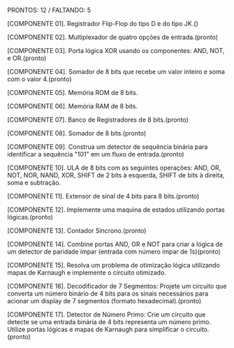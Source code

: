PRONTOS: 12 / FALTANDO: 5

 [COMPONENTE 01]. Registrador Flip-Flop do tipo D e do tipo JK.()
 
 [COMPONENTE 02]. Multiplexador de quatro opções de entrada.(pronto)
 
 [COMPONENTE 03]. Porta lógica XOR usando os componentes: AND, NOT, e OR.(pronto)
 
 [COMPONENTE 04]. Somador de 8 bits que recebe um valor inteiro e soma com o valor 4.(pronto)
 
 [COMPONENTE 05]. Memória ROM de 8 bits.
 
 [COMPONENTE 06]. Memória RAM de 8 bits.
 
 [COMPONENTE 07]. Banco de Registradores de 8 bits.(pronto)
 
 [COMPONENTE 08]. Somador de 8 bits.(pronto)
 
 [COMPONENTE 09]. Construa um detector de sequência binária para identificar a sequência "101" em um
 fluxo de entrada.(pronto)
 
 [COMPONENTE 10]. ULA de 8 bits com as seguintes operações: AND, OR, NOT, NOR, NAND, XOR,
 SHIFT de 2 bits à esquerda, SHIFT de bits à direita, soma e subtração. 
 
[COMPONENTE 11]. Extensor de sinal de 4 bits para 8 bits.(pronto) 

[COMPONENTE 12]. Implemente uma maquina de estados utilizando portas lógicas.(pronto)

[COMPONENTE 13]. Contador Síncrono.(pronto)

 [COMPONENTE 14]. Combine portas AND, OR e NOT para criar a lógica de um detector de paridade ímpar
 (entrada com número ímpar de 1s)(pronto)
 
 [COMPONENTE 15]. Resolva um problema de otimização lógica utilizando mapas de Karnaugh e
 implemente o circuito otimizado. 
 
[COMPONENTE 16]. Decodificador de 7 Segmentos: Projete um circuito que converta um número binário
 de 4 bits para os sinais necessários para acionar um display de 7 segmentos (formato hexadecimal).(pronto)
 
[COMPONENTE 17]. Detector de Número Primo: Crie um circuito que detecte se uma entrada binária de 4
 bits representa um número primo. Utilize portas lógicas e mapas de Karnaugh para simplificar o circuito.(pronto)

